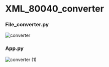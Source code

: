 # XML_80040_converter

### File_converter.py
![converter](https://user-images.githubusercontent.com/86562899/165311228-20688f33-e20a-4072-9c63-6b8b23da3c8d.gif)

### App.py
![converter (1)](https://user-images.githubusercontent.com/86562899/165311270-c7947196-63e0-4747-8367-4ed086d4b665.gif)
